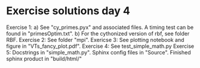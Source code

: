 # Exercise solutions day 4

Exercise 1: a) See "cy_primes.pyx" and associated files. A timing test can be found in "primesOptim.txt".
            b) For the cythonized version of rbf, see folder RBF.
Exercise 2: See folder "mpi".
Exericse 3: See plotting notebook and figure in "VTs_fancy_plot.pdf".
Exercise 4: See test_simple_math.py
Exercise 5: Docstrings in "simple_math.py". Sphinx config files in "Source". Finished sphinx product in "build/html/"

